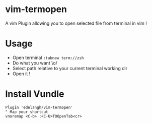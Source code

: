 # vim-termopen
A vim Plugin allowing you to open selected file from terminal in vim !

# Usage
 * Open terminal `:tabnew term://zsh`
 * Do what you want \o/
 * Select path relative to your current terminal working dir
 * Open it !

# Install Vundle
```
Plugin 'edelangh/vim-termopen'
" Map your shortcut
vnoremap <C-b> :<C-U>TOOpenTab<cr>
```
